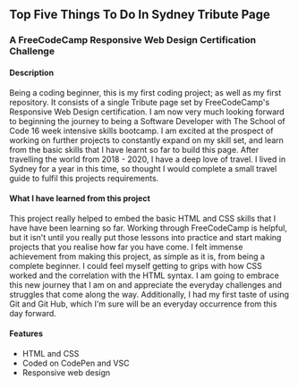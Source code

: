 ## Top Five Things To Do In Sydney Tribute Page 

### A FreeCodeCamp Responsive Web Design Certification Challenge
#### Description
Being a coding beginner, this is my first coding project; as well as my first repository. It consists of a single Tribute page set by FreeCodeCamp's  Responsive Web Design certification. I am now very much looking forward to beginning the journey to being a Software Developer with The School of Code 16 week intensive skills bootcamp. I am excited at the prospect of working on further projects to constantly expand on my skill set, and learn from the basic skills that I have learnt so far to build this page. 
After travelling the world from 2018 - 2020, I have a deep love of travel. I lived in Sydney for a year in this time, so thought I would complete a small travel guide to fulfil this projects requirements. 

#### What I have learned from this project
This project really helped to embed the basic HTML and CSS skills that I have have been learning so far.  Working through FreeCodeCamp is helpful, but it isn't until you really put those lessons into practice and start making projects that you realise how far you have come. I felt immense achievement from making this project, as simple as it is, from being a complete beginner. I could feel myself getting to grips with how CSS worked and the correlation with the HTML syntax.  I am going to embrace this new journey that I am on and appreciate the everyday challenges and struggles that come along the way. 
Additionally, I had my first taste of using Git and Git Hub, which I'm sure will be an everyday occurrence from this day forward. 

#### Features

* HTML and CSS
* Coded on CodePen and VSC
* Responsive web design




